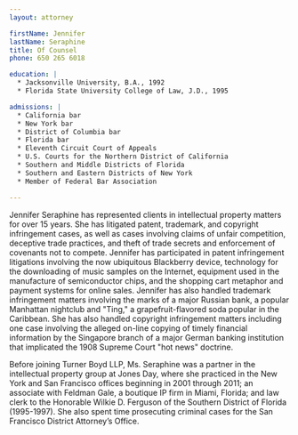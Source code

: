```yaml
---
layout: attorney

firstName: Jennifer
lastName: Seraphine
title: Of Counsel
phone: 650 265 6018

education: |
  * Jacksonville University, B.A., 1992
  * Florida State University College of Law, J.D., 1995

admissions: |
  * California bar
  * New York bar
  * District of Columbia bar
  * Florida bar
  * Eleventh Circuit Court of Appeals
  * U.S. Courts for the Northern District of California
  * Southern and Middle Districts of Florida
  * Southern and Eastern Districts of New York
  * Member of Federal Bar Association

---
```


Jennifer Seraphine has represented clients in intellectual property matters for over 15 years. She has litigated patent, trademark, and copyright infringement cases, as well as cases involving claims of unfair competition, deceptive trade practices, and theft of trade secrets and enforcement of covenants not to compete. Jennifer has participated in patent infringement litigations involving the now ubiquitous Blackberry device, technology for the downloading of music samples on the Internet, equipment used in the manufacture of semiconductor chips, and the shopping cart metaphor and payment systems for online sales. Jennifer has also handled trademark infringement matters involving the marks of a major Russian bank, a popular Manhattan nightclub and "Ting," a grapefruit-flavored soda popular in the Caribbean. She has also handled copyright infringement matters including one case involving the alleged on-line copying of timely financial information by the Singapore branch of a major German banking institution that implicated the 1908 Supreme Court "hot news" doctrine.

Before joining Turner Boyd LLP, Ms. Seraphine was a partner in the intellectual property group at Jones Day, where she practiced in the New York and San Francisco offices beginning in 2001 through 2011; an associate with Feldman Gale, a boutique IP firm in Miami, Florida; and law clerk to the Honorable Wilkie D. Ferguson of the Southern District of Florida (1995-1997). She also spent time prosecuting criminal cases for the San Francisco District Attorney’s Office.


